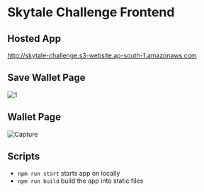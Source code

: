 # Skytale Challenge Frontend

## Hosted App

http://skytale-challenge.s3-website.ap-south-1.amazonaws.com

## Save Wallet Page

![1](https://user-images.githubusercontent.com/49357594/145720249-fe4d2375-6fa5-4e8f-b527-644da53b8772.PNG)

## Wallet Page

![Capture](https://user-images.githubusercontent.com/49357594/145721856-3c5ce14e-3bd1-4e2e-91e0-6b35ea3f9656.PNG)

## Scripts

-   `npm run start` starts app on locally
-   `npm run build` build the app into static files
